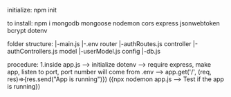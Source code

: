 initialize:
    npm init

to install:
    npm i mongodb mongoose nodemon cors express jsonwebtoken bcrypt dotenv
 
folder structure:
    |-main.js
    |-.env
    router
        |-authRoutes.js
    controller
        |-authControllers.js
    model
        |-userModel.js
    config
        |-db.js


procedure:
    1.inside app.js
    --> initialize dotenv
    --> require express, make app, listen to port, port number will come from .env
    --> app.get('/', (req, res)=>{res.send("App is running")})
    ({npx nodemon app.js --> Test if the app is running})